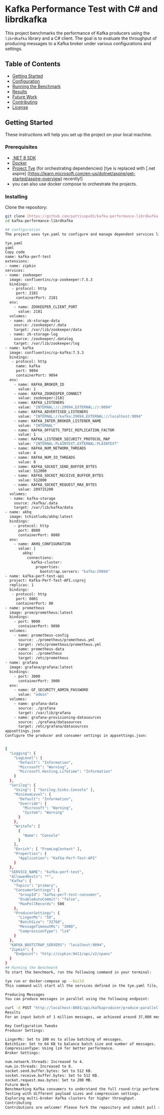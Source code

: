 # Kafka Performance Test with C# and librdkafka

This project benchmarks the performance of Kafka producers using the `librdkafka` library and a C# client. The goal is to evaluate the throughput of producing messages to a Kafka broker under various configurations and settings.

## Table of Contents
- [Getting Started](#getting-started)
- [Configuration](#configuration)
- [Running the Benchmark](#running-the-benchmark)
- [Results](#results)
- [Future Work](#future-work)
- [Contributing](#contributing)
- [License](#license)

## Getting Started

These instructions will help you set up the project on your local machine.

### Prerequisites

- [.NET 8 SDK](https://dotnet.microsoft.com/download/dotnet/8.0)
- [Docker](https://www.docker.com/get-started)
- [Project Tye](https://github.com/dotnet/tye) (for orchestrating dependencies) [tye is replaced with [.net aspire] (https://learn.microsoft.com/en-us/dotnet/aspire/get-started/aspire-overview) recently!]
- you can also use docker compose to orchestrate the projects.

### Installing

Clone the repository:

```bash
git clone [https://github.com/pattisapu01/kafka-performance-librdkafka.git](https://github.com/pattisapu01/kafka-performance-librdkafka.git)
cd kafka-performance-librdkafka

## configuration
The project uses tye.yaml to configure and manage dependent services like Kafka, Zookeeper, Prometheus, and Grafana.

tye.yaml
yaml
Copy code
name: kafka-perf-test
extensions:
- name: zipkin
services:
- name: zookeeper
  image: confluentinc/cp-zookeeper:7.5.3
  bindings:
   - protocol: http
     port: 2181
     containerPort: 2181
  env:
    - name: ZOOKEEPER_CLIENT_PORT
      value: 2181
  volumes:
  - name: zk-storage-data
    source: /zookeeper/.data
    target: /var/lib/zookeeper/data
  - name: zk-storage-log
    source: /zookeeper/.datalog
    target: /var/lib/zookeeper/log
- name: kafka
  image: confluentinc/cp-kafka:7.5.3
  bindings:  
   - protocol: http
     name: kafka
     port: 9094
     containerPort: 9094
  env:
    - name: KAFKA_BROKER_ID
      value: 1
    - name: KAFKA_ZOOKEEPER_CONNECT
      value: zookeeper:2181
    - name: KAFKA_LISTENERS
      value: "INTERNAL://:29094,EXTERNAL://:9094"
    - name: KAFKA_ADVERTISED_LISTENERS
      value: "INTERNAL://kafka:29094,EXTERNAL://localhost:9094"
    - name: KAFKA_INTER_BROKER_LISTENER_NAME
      value: "INTERNAL"
    - name: KAFKA_OFFSETS_TOPIC_REPLICATION_FACTOR
      value: 1
    - name: KAFKA_LISTENER_SECURITY_PROTOCOL_MAP
      value: "INTERNAL:PLAINTEXT,EXTERNAL:PLAINTEXT"
    - name: KAFKA_NUM_NETWORK_THREADS
      value: 4
    - name: KAFKA_NUM_IO_THREADS
      value: 8
    - name: KAFKA_SOCKET_SEND_BUFFER_BYTES
      value: 512000
    - name: KAFKA_SOCKET_RECEIVE_BUFFER_BYTES
      value: 512000
    - name: KAFKA_SOCKET_REQUEST_MAX_BYTES
      value: 209715200
  volumes:
  - name: kafka-storage
    source: /kafka/.data
    target: /var/lib/kafka/data
- name: akhq
  image: tchiotludo/akhq:latest
  bindings:
    - protocol: http
      port: 8080
      containerPort: 8080
  env:
    - name: AKHQ_CONFIGURATION
      value: |
        akhq:
          connections:
            kafka-cluster:
              properties:
                bootstrap.servers: "kafka:29094"
- name: kafka-perf-test-api
  project: Kafka-Perf-Test-API.csproj
  replicas: 1
  bindings:
   - protocol: http
     port: 8001
     containerPort: 80
- name: prometheus
  image: prom/prometheus:latest
  bindings:
    - port: 9090
      containerPort: 9090
  volumes:
    - name: prometheus-config
      source: ./prometheus/prometheus.yml
      target: /etc/prometheus/prometheus.yml
    - name: prometheus-data
      source: ./prometheus
      target: /etc/prometheus
- name: grafana
  image: grafana/grafana:latest
  bindings:
    - port: 3000
      containerPort: 3000
  env:
    - name: GF_SECURITY_ADMIN_PASSWORD
      value: "admin"
  volumes:
    - name: grafana-data
      source: ./grafana
      target: /var/lib/grafana
    - name: grafana-provisioning-datasources
      source: ./grafana/datasources
      target: /etc/grafana/datasources
appsettings.json
Configure the producer and consumer settings in appsettings.json:


{
  "Logging": {
    "LogLevel": {
      "Default": "Information",
      "Microsoft": "Warning",
      "Microsoft.Hosting.Lifetime": "Information"
    }
  },
  "Serilog": {
    "Using": [ "Serilog.Sinks.Console" ],
    "MinimumLevel": {
      "Default": "Information",
      "Override": {
        "Microsoft": "Warning",
        "System": "Warning"
      }
    },
    "WriteTo": [
      {
        "Name": "Console"
      }
    ],
    "Enrich": [ "FromLogContext" ],
    "Properties": {
      "Application": "Kafka-Perf-Test-API"
    }
  },
  "SERVICE_NAME": "kafka-perf-test",
  "AllowedHosts": "*",
  "Kafka": {
    "Topics": "primary",
    "ConsumerSettings": {
      "GroupId": "kafka-perf-test-consumer",
      "EnableAutoCommit": "false",
      "MaxPollRecords": 500
    },
    "ProducerSettings": {
      "LingerMs": "50",
      "BatchSize": "32768",
      "MessageTimeoutMs": "3000",
      "CompressionType": "lz4"
    }
  },
  "KAFKA_BOOTSTRAP_SERVERS": "localhost:9094",
  "Zipkin": {
    "Endpoint": "http://zipkin:9411/api/v2/spans"
  }
}
## Running the Benchmark
To start the benchmark, run the following command in your terminal:

tye run or docker-compose up --build
This command will start all the services defined in the tye.yaml file, including Kafka, Zookeeper, Prometheus, Grafana, and the Kafka producer API.

Producing Messages
You can produce messages in parallel using the following endpoint:

curl -X POST "http://localhost:8001/api/kafkaproducer/produce-parallel?messageCount=1000000"
Results
For an input batch of 1 million messages, we achieved around 37,000 messages per second on a 32 Core CPU (Intel i9-14900, 3.2 GHz) with 128 GB of RAM.

Key Configuration Tweaks
Producer Settings:

LingerMs: Set to 100 ms to allow batching of messages.
BatchSize: Set to 64 KB to balance batch size and number of messages.
CompressionType: Using lz4 for better performance.
Broker Settings:

num.network.threads: Increased to 4.
num.io.threads: Increased to 8.
socket.send.buffer.bytes: Set to 512 KB.
socket.receive.buffer.bytes: Set to 512 KB.
socket.request.max.bytes: Set to 200 MB.
Future Work
Benchmarking Kafka consumers to understand the full round-trip performance.
Testing with different payload sizes and compression settings.
Exploring multi-broker Kafka clusters for higher throughput.
Contributing
Contributions are welcome! Please fork the repository and submit pull requests.
